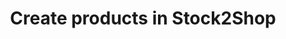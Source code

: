 ---
title: "Create products in Stock2Shop "
name: "fulfillmentservicemeta_parcelninja"
key: "map"
description: "Map used to convert Parcel Ninja fulfillment to S2S fulfillment. See example fulfillment from Parcel Ninja https://parcelninja.docs.apiary.io/#reference/webhooks/retrieve-an-outbound-with-event-history"
user_friendly_description: "Stock2Shop can create products from the data in Parcelninja. These can then be linked to and update existing products on sales channels or Stock2Shop can create entirely new products."
default: "{
                      &quot;fulfillment&quot;: {
                        &quot;fulfillmentservice_order_code&quot;: &quot;{{clientId}}&quot;,
                        &quot;tracking_number&quot;: &quot;{{deliveryInfo.trackingNo}}&quot;,
                        &quot;tracking_company&quot;: &quot;{{deliveryInfo.courierName}}&quot;,
                        &quot;tracking_url&quot;: &quot;{{deliveryInfo.trackingNo}}&quot;,
                        &quot;status&quot;: &quot;{{events.description}}&quot;,
                        &quot;notes&quot;: &quot;{{#events}}{{timeStamp}} - {{code}}: {{description}}
{{/events}}&quot;
                      }
                    }"
values: []
tags: [fulfillmentservicemeta,parcelninja]
type: "meta"
process: "products"
headless: true
---